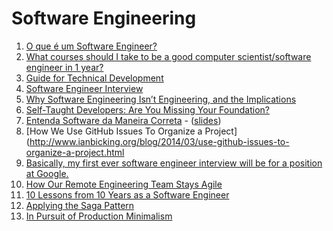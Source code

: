# Software Engineering

1. [O que é um Software Engineer?](http://klauslaube.com.br/2015/03/29/o-que-e-um-software-engineer.html)
1. [What courses should I take to be a good computer scientist/software engineer in 1 year?](http://www.quora.com/What-courses-should-I-take-to-be-a-good-computer-scientist-software-engineer-in-1-year)
1. [Guide for Technical Development](https://www.google.com/about/careers/students/guide-to-technical-development.html)
1. [Software Engineer Interview](http://sap1ens.com/blog/2014/02/12/software-engineer-interview/)
1. [Why Software Engineering Isn’t Engineering, and the Implications](http://blog.iancackett.com/2015/06/07/software-engineering/)
1. [Self-Taught Developers: Are You Missing Your Foundation?](http://spin.atomicobject.com/2012/07/24/self-taught-developers/)
1. [Entenda Software da Maneira Correta](http://www.akitaonrails.com/2010/07/01/screencast-entenda-software-da-maneira-correta#.Vf-57PgVikp) - ([slides](http://www.slideshare.net/akitaonrails/wire-2010-entenda-software-da-forma-correta))
1. [How We Use GitHub Issues To Organize a Project](http://www.ianbicking.org/blog/2014/03/use-github-issues-to-organize-a-project.html
1. [Basically, my first ever software engineer interview will be for a position at Google.](https://www.reddit.com/r/learnprogramming/comments/3nqlvg/interview_help_began_coding_3_years_ago_and/)
1. [How Our Remote Engineering Team Stays Agile](https://www.helpscout.net/blog/agile-remote-teams/)
1. [10 Lessons from 10 Years as a Software Engineer](http://thecodebarbarian.com/10-lessons-from-10-years-as-a-software-engineer.html)
1. [Applying the Saga Pattern](https://www.youtube.com/watch?v=xDuwrtwYHu8)
1. [In Pursuit of Production Minimalism](https://brandur.org/minimalism)
